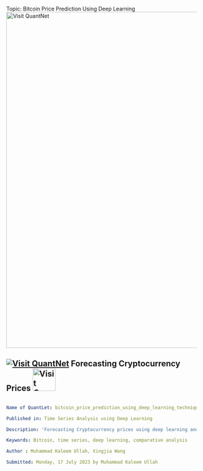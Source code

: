 Topic: Bitcoin Price Prediction Using Deep Learning
[<img src="https://github.com/QuantLet/Styleguide-and-FAQ/blob/master/pictures/banner.png" width="888" alt="Visit QuantNet">](http://quantlet.de/)

## [<img src="https://github.com/QuantLet/Styleguide-and-FAQ/blob/master/pictures/qloqo.png" alt="Visit QuantNet">](http://quantlet.de/) **Forecasting Cryptocurrency Prices** [<img src="https://github.com/QuantLet/Styleguide-and-FAQ/blob/master/pictures/QN2.png" width="60" alt="Visit QuantNet 2.0">](http://quantlet.de/)

```yaml

Name of QuantLet: bitcoin_price_prediction_using_deep_learning_techniques

Published in: Time Series Analysis using Deep Learning

Description: 'Forecasting Cryptocurrency prices using deep learning and traditional methods of time series analysis'

Keywords: Bitcoin, time series, deep learning, comparative analysis

Author : Muhammad Kaleem Ullah, Xingjia Wang

Submitted: Monday, 17 July 2023 by Muhammad Kaleem Ullah

```
